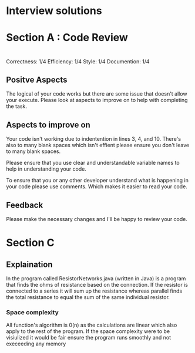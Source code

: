  # Interview solutions
 
 # Section A : Code Review
 
 #

Correctness: 1/4
Efficiency: 1/4
Style: 1/4
Documention: 1/4

## Positve Aspects 

The logical of your code works but there are some issue that doesn't allow your execute. Please look at aspects to improve on to help with completing the task.

## Aspects to improve on 

Your code isn't working due to indentention in  lines 3, 4, and 10. There's also to many blank spaces which isn't effient please ensure you don't leave to many blank spaces.

Please ensure that you use clear and understandable variable names to help in understanding your code.

To ensure that you or any other developer understand what is happening in your code please use comments. Which
makes it easier to read your code.

## Feedback
Please make the necessary changes and I'll be happy to review your code.

# Section C

## Explaination

In the program called ResistorNetworks.java (written in Java) is a program that finds the ohms of resistance based on the connection. If the resistor is connected to a series it will sum up the resistance whereas parallel finds the total resistance to equal the sum of the same individual resistor.

### Space complexity
All function's algorithm is 0(n) as the calculations are linear which also apply to the rest of the program. If the space complexity were to be visiulized it would be fair ensure the program runs smoothly and not execeeding any memory
